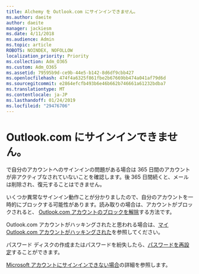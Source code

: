 ```yaml
---
title: Alchemy を Outlook.com にサインインできません。
ms.author: daeite
author: daeite
manager: jackiesm
ms.date: 4/11/2018
ms.audience: Admin
ms.topic: article
ROBOTS: NOINDEX, NOFOLLOW
localization_priority: Priority
ms.collection: Adm_O365
ms.custom: Adm_O365
ms.assetid: 79595b9d-ce9b-44e5-b142-8d6df9cbb427
ms.openlocfilehash: 474f4a6325f861fbe2b67669bb474a041af79d6d
ms.sourcegitcommit: e2864efcfb493b6e46b662b746661a61232bdba7
ms.translationtype: MT
ms.contentlocale: ja-JP
ms.lasthandoff: 01/24/2019
ms.locfileid: "29476706"
---
```

# <a name="cant-sign-in-to-outlookcom"></a>Outlook.com にサインインできません。

で自分のアカウントへのサインインの問題がある場合は 365 日間のアカウントが非アクティブなされていないことを確認します。後 365 日間続くと、メールは削除され、復元することはできません。
  
いくつか異常なサインイン動作ことが分かりましたので、自分のアカウントを一時的にブロックする可能性があります。読み取りの場合は、アカウントがブロックされると、 [Outlook.com アカウントのブロックを解除](https://support.office.com/article/f4ad2701-d166-4d8b-8a6a-9af2a1f8a4c4.aspx)する方法です。 
  
Outlook.com アカウントがハッキングされたと思われる場合は、[マイ Outlook.com アカウントがハッキングされた](https://support.office.com/article/35993ac5-ac2f-494e-aacb-5232dda453d8.aspx)を参照してください。
  
パスワード ディスクの作成またはパスワードを紛失したら、[パスワードを再設定](https://go.microsoft.com/fwlink/p/?LinkID=242804)することができます。
  
[Microsoft アカウントにサインインできない場合](https://go.microsoft.com/fwlink/p/?linkid=837479)の詳細を参照します。
  

